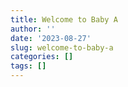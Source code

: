 ```yaml
---
title: Welcome to Baby A
author: ''
date: '2023-08-27'
slug: welcome-to-baby-a
categories: []
tags: []
---
```

